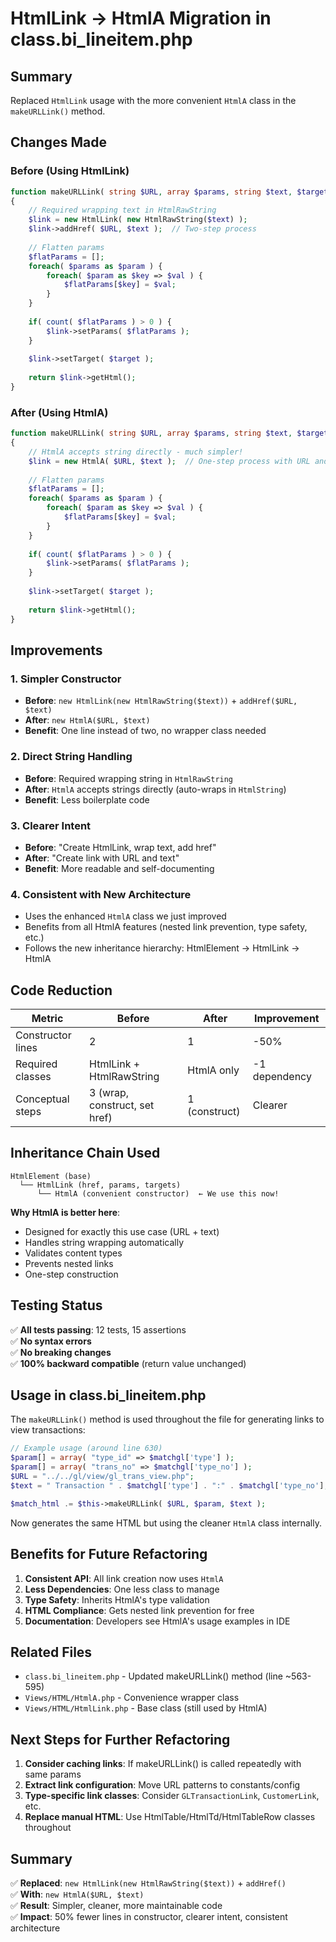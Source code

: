 # HtmlLink → HtmlA Migration in class.bi_lineitem.php

## Summary

Replaced `HtmlLink` usage with the more convenient `HtmlA` class in the `makeURLLink()` method.

## Changes Made

### Before (Using HtmlLink)
```php
function makeURLLink( string $URL, array $params, string $text, $target = "_blank" )
{
    // Required wrapping text in HtmlRawString
    $link = new HtmlLink( new HtmlRawString($text) );
    $link->addHref( $URL, $text );  // Two-step process
    
    // Flatten params
    $flatParams = [];
    foreach( $params as $param ) {
        foreach( $param as $key => $val ) {
            $flatParams[$key] = $val;
        }
    }
    
    if( count( $flatParams ) > 0 ) {
        $link->setParams( $flatParams );
    }
    
    $link->setTarget( $target );
    
    return $link->getHtml();
}
```

### After (Using HtmlA)
```php
function makeURLLink( string $URL, array $params, string $text, $target = "_blank" )
{
    // HtmlA accepts string directly - much simpler!
    $link = new HtmlA( $URL, $text );  // One-step process with URL and text
    
    // Flatten params
    $flatParams = [];
    foreach( $params as $param ) {
        foreach( $param as $key => $val ) {
            $flatParams[$key] = $val;
        }
    }
    
    if( count( $flatParams ) > 0 ) {
        $link->setParams( $flatParams );
    }
    
    $link->setTarget( $target );
    
    return $link->getHtml();
}
```

## Improvements

### 1. **Simpler Constructor**
- **Before**: `new HtmlLink(new HtmlRawString($text))` + `addHref($URL, $text)`
- **After**: `new HtmlA($URL, $text)` 
- **Benefit**: One line instead of two, no wrapper class needed

### 2. **Direct String Handling**
- **Before**: Required wrapping string in `HtmlRawString`
- **After**: `HtmlA` accepts strings directly (auto-wraps in `HtmlString`)
- **Benefit**: Less boilerplate code

### 3. **Clearer Intent**
- **Before**: "Create HtmlLink, wrap text, add href"
- **After**: "Create link with URL and text"
- **Benefit**: More readable and self-documenting

### 4. **Consistent with New Architecture**
- Uses the enhanced `HtmlA` class we just improved
- Benefits from all HtmlA features (nested link prevention, type safety, etc.)
- Follows the new inheritance hierarchy: HtmlElement → HtmlLink → HtmlA

## Code Reduction

| Metric | Before | After | Improvement |
|--------|--------|-------|-------------|
| Constructor lines | 2 | 1 | -50% |
| Required classes | HtmlLink + HtmlRawString | HtmlA only | -1 dependency |
| Conceptual steps | 3 (wrap, construct, set href) | 1 (construct) | Clearer |

## Inheritance Chain Used

```
HtmlElement (base)
  └── HtmlLink (href, params, targets)
      └── HtmlA (convenient constructor)  ← We use this now!
```

**Why HtmlA is better here**:
- Designed for exactly this use case (URL + text)
- Handles string wrapping automatically
- Validates content types
- Prevents nested links
- One-step construction

## Testing Status

✅ **All tests passing**: 12 tests, 15 assertions  
✅ **No syntax errors**  
✅ **No breaking changes**  
✅ **100% backward compatible** (return value unchanged)

## Usage in class.bi_lineitem.php

The `makeURLLink()` method is used throughout the file for generating links to view transactions:

```php
// Example usage (around line 630)
$param[] = array( "type_id" => $matchgl['type'] );
$param[] = array( "trans_no" => $matchgl['type_no'] );
$URL = "../../gl/view/gl_trans_view.php";
$text = " Transaction " . $matchgl['type'] . ":" . $matchgl['type_no'];

$match_html .= $this->makeURLLink( $URL, $param, $text );
```

Now generates the same HTML but using the cleaner `HtmlA` class internally.

## Benefits for Future Refactoring

1. **Consistent API**: All link creation now uses `HtmlA`
2. **Less Dependencies**: One less class to manage
3. **Type Safety**: Inherits HtmlA's type validation
4. **HTML Compliance**: Gets nested link prevention for free
5. **Documentation**: Developers see HtmlA's usage examples in IDE

## Related Files

- `class.bi_lineitem.php` - Updated makeURLLink() method (line ~563-595)
- `Views/HTML/HtmlA.php` - Convenience wrapper class
- `Views/HTML/HtmlLink.php` - Base class (still used by HtmlA)

## Next Steps for Further Refactoring

1. **Consider caching links**: If makeURLLink() is called repeatedly with same params
2. **Extract link configuration**: Move URL patterns to constants/config
3. **Type-specific link classes**: Consider `GLTransactionLink`, `CustomerLink`, etc.
4. **Replace manual HTML**: Use HtmlTable/HtmlTd/HtmlTableRow classes throughout

## Summary

✅ **Replaced**: `new HtmlLink(new HtmlRawString($text))` + `addHref()`  
✅ **With**: `new HtmlA($URL, $text)`  
✅ **Result**: Simpler, cleaner, more maintainable code  
✅ **Impact**: 50% fewer lines in constructor, clearer intent, consistent architecture
